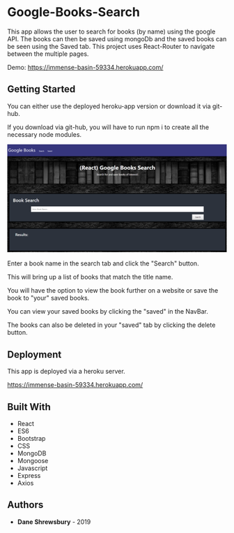 # Google-Books-Search

This app allows the user to search for books (by name) using the google API. The books can then be saved using mongoDb and the saved books can be seen using the Saved tab. This project uses React-Router to navigate between the multiple pages. 

Demo: https://immense-basin-59334.herokuapp.com/

## Getting Started

You can either use the deployed heroku-app version or download it via git-hub. 

If you download via git-hub, you will have to run npm i to create all the necessary node modules. 

![screenshot](client/src/components/Images/example.png)

Enter a book name in the search tab and click the "Search" button.

This will bring up a list of books that match the title name.

You will have the option to view the book further on a website or save the book to "your" saved books.

You can view your saved books by clicking the "saved" in the NavBar. 

The books can also be deleted in your "saved" tab by clicking the delete button. 


## Deployment

This app is deployed via a heroku server. 

https://immense-basin-59334.herokuapp.com/


## Built With

* React
* ES6
* Bootstrap
* CSS
* MongoDB
* Mongoose
* Javascript
* Express
* Axios

## Authors

* **Dane Shrewsbury** - 2019
